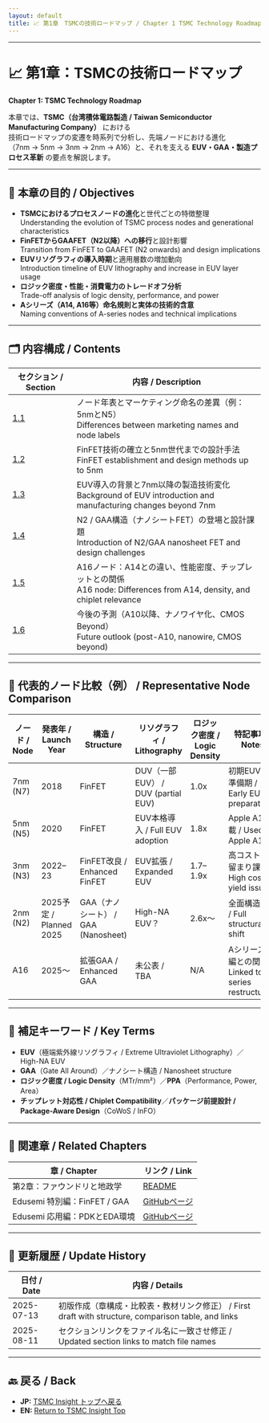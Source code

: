 ```yaml
---
layout: default
title: 📈 第1章　TSMCの技術ロードマップ / Chapter 1 TSMC Technology Roadmap
---
```


---

# 📈 第1章：TSMCの技術ロードマップ  
**Chapter 1: TSMC Technology Roadmap**

本章では、**TSMC（台湾積体電路製造 / Taiwan Semiconductor Manufacturing Company）** における  
技術ロードマップの変遷を時系列で分析し、先端ノードにおける進化  
（7nm → 5nm → 3nm → 2nm → A16）と、それを支える **EUV・GAA・製造プロセス革新** の要点を解説します。

---

## 🧭 本章の目的 / Objectives

- **TSMCにおけるプロセスノードの進化**と世代ごとの特徴整理  
  Understanding the evolution of TSMC process nodes and generational characteristics
- **FinFETからGAAFET（N2以降）への移行**と設計影響  
  Transition from FinFET to GAAFET (N2 onwards) and design implications
- **EUVリソグラフィの導入時期**と適用層数の増加動向  
  Introduction timeline of EUV lithography and increase in EUV layer usage
- **ロジック密度・性能・消費電力のトレードオフ分析**  
  Trade-off analysis of logic density, performance, and power
- **Aシリーズ（A14, A16等）命名規則と実体の技術的含意**  
  Naming conventions of A-series nodes and technical implications

---

## 🗂 内容構成 / Contents

| セクション / Section | 内容 / Description |
|----------------------|--------------------|
| [1.1](1_1_node_timeline.md) | ノード年表とマーケティング命名の差異（例：5nmとN5）<br>Differences between marketing names and node labels |
| [1.2](1_2_finfet_to_5nm.md) | FinFET技術の確立と5nm世代までの設計手法<br>FinFET establishment and design methods up to 5nm |
| [1.3](1_3_euv_intro.md) | EUV導入の背景と7nm以降の製造技術変化<br>Background of EUV introduction and manufacturing changes beyond 7nm |
| [1.4](1_4_gaa_intro.md) | N2 / GAA構造（ナノシートFET）の登場と設計課題<br>Introduction of N2/GAA nanosheet FET and design challenges |
| [1.5](1_5_a16_node.md) | A16ノード：A14との違い、性能密度、チップレットとの関係<br>A16 node: Differences from A14, density, and chiplet relevance |
| [1.6](1_6_future_outlook.md) | 今後の予測（A10以降、ナノワイヤ化、CMOS Beyond）<br>Future outlook (post-A10, nanowire, CMOS beyond) |

---

## 🧮 代表的ノード比較（例） / Representative Node Comparison

| ノード / Node | 発表年 / Launch Year | 構造 / Structure | リソグラフィ / Lithography | ロジック密度 / Logic Density | 特記事項 / Notes |
|---------------|----------------------|------------------|----------------------------|------------------------------|------------------|
| 7nm (N7) | 2018 | FinFET | DUV（一部EUV） / DUV (partial EUV) | 1.0x | 初期EUV導入準備期 / Early EUV preparation |
| 5nm (N5) | 2020 | FinFET | EUV本格導入 / Full EUV adoption | 1.8x | Apple A14搭載 / Used in Apple A14 |
| 3nm (N3) | 2022–23 | FinFET改良 / Enhanced FinFET | EUV拡張 / Expanded EUV | 1.7–1.9x | 高コスト・歩留まり課題 / High cost & yield issues |
| 2nm (N2) | 2025予定 / Planned 2025 | GAA（ナノシート） / GAA (Nanosheet) | High-NA EUV？ | 2.6x〜 | 全面構造転換 / Full structural shift |
| A16 | 2025〜 | 拡張GAA / Enhanced GAA | 未公表 / TBA | N/A | Aシリーズ再編との関連 / Linked to A-series restructuring |

---

## 🧠 補足キーワード / Key Terms

- **EUV**（極端紫外線リソグラフィ / Extreme Ultraviolet Lithography）／High-NA EUV
- **GAA**（Gate All Around）／ナノシート構造 / Nanosheet structure
- **ロジック密度 / Logic Density**（MTr/mm²）／**PPA**（Performance, Power, Area）
- **チップレット対応性 / Chiplet Compatibility**／**パッケージ前提設計 / Package-Aware Design**（CoWoS / InFO）

---

## 📎 関連章 / Related Chapters

| 章 / Chapter | リンク / Link |
|--------------|--------------|
| 第2章：ファウンドリと地政学 | [README](../chapter2_geopolitics/README.md) |
| Edusemi 特別編：FinFET / GAA | [GitHubページ](https://github.com/Samizo-AITL/Edusemi-v4x/blob/main/f_chapter1_finfet_gaa/README.md) |
| Edusemi 応用編：PDKとEDA環境 | [GitHubページ](https://github.com/Samizo-AITL/Edusemi-v4x/blob/main/d_chapter6_pdk_and_eda_environment/README.md) |

---

## 📅 更新履歴 / Update History

| 日付 / Date | 内容 / Details |
|-------------|---------------|
| 2025-07-13 | 初版作成（章構成・比較表・教材リンク修正） / First draft with structure, comparison table, and links |
| 2025-08-11 | セクションリンクをファイル名に一致させ修正 / Updated section links to match file names |

---

## 🔙 戻る / Back
- **JP:** [TSMC Insight トップへ戻る](https://samizo-aitl.github.io/Edusemi-Plus/tsmc-insight/index.html)  
- **EN:** [Return to TSMC Insight Top](https://samizo-aitl.github.io/Edusemi-Plus/tsmc-insight/index.html)
